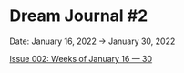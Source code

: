# Dream Journal #2

Date: January 16, 2022 → January 30, 2022

[Issue 002: Weeks of January 16 — 30](../../../../Evergreen%20Documents%20976d2984e99f4146b4283457a2303a7c/Evergreen%20Documents%20Database%20db1ccc6322ae474dba4b59d6b687d080/Dream%20Journals%2075f1fff9b82646749d1dce8ea5ded0e2/dream%20journals%20c1a407fe5ddc4ef39cc2fbae3f14ad18/Issue%20002%20Weeks%20of%20January%2016%20%E2%80%94%2030%209b23ff8eb23847afb26582f02d50cc5b.md)